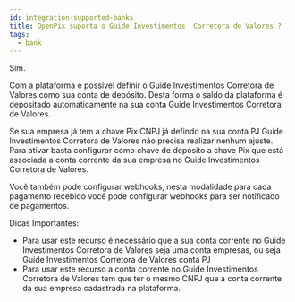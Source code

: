 ```yaml
---
id: integration-supported-banks
title: OpenPix suporta o Guide Investimentos  Corretora de Valores ?
tags:
  - bank
---
```


Sim.

Com a plataforma é possível definir o Guide Investimentos  Corretora de Valores como sua conta de depósito. Desta forma o saldo da plataforma é depositado automaticamente na sua conta Guide Investimentos  Corretora de Valores.

Se sua empresa já tem a chave Pix CNPJ já defindo na sua conta PJ Guide Investimentos  Corretora de Valores não precisa realizar nenhum ajuste. Para ativar basta configurar como chave de depósito a chave Pix que está associada a conta corrente da sua empresa no Guide Investimentos  Corretora de Valores.

Você também pode configurar webhooks, nesta modalidade para cada pagamento recebido você pode configurar webhooks para ser notificado de pagamentos.

Dicas Importantes:

- Para usar este recurso é necessário que a sua conta corrente no Guide Investimentos  Corretora de Valores seja uma conta empresas, ou seja Guide Investimentos  Corretora de Valores conta PJ
- Para usar este recurso a conta corrente no Guide Investimentos  Corretora de Valores tem que ter o mesmo CNPJ que a conta corrente da sua empresa cadastrada na plataforma.
